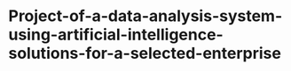 # Project-of-a-data-analysis-system-using-artificial-intelligence-solutions-for-a-selected-enterprise